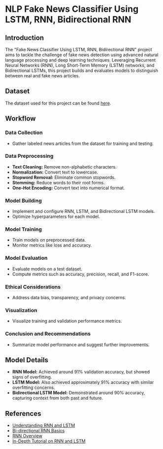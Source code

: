 # NLP Fake News Classifier Using LSTM, RNN, Bidirectional RNN

## Introduction

The "Fake News Classifier Using LSTM, RNN, Bidirectional RNN" project aims to tackle the challenge of fake news detection using advanced natural language processing and deep learning techniques. Leveraging Recurrent Neural Networks (RNN), Long Short-Term Memory (LSTM) networks, and Bidirectional LSTMs, this project builds and evaluates models to distinguish between real and fake news articles.

## Dataset

The dataset used for this project can be found [here](https://www.kaggle.com/c/fake-news/data#).

## Workflow

### Data Collection

- Gather labeled news articles from the dataset for training and testing.

### Data Preprocessing

- **Text Cleaning:** Remove non-alphabetic characters.
- **Normalization:** Convert text to lowercase.
- **Stopword Removal:** Eliminate common stopwords.
- **Stemming:** Reduce words to their root forms.
- **One-Hot Encoding:** Convert text into numerical format.

### Model Building

- Implement and configure RNN, LSTM, and Bidirectional LSTM models.
- Optimize hyperparameters for each model.

### Model Training

- Train models on preprocessed data.
- Monitor metrics like loss and accuracy.

### Model Evaluation

- Evaluate models on a test dataset.
- Compute metrics such as accuracy, precision, recall, and F1-score.

### Ethical Considerations

- Address data bias, transparency, and privacy concerns.

### Visualization

- Visualize training and validation performance metrics.

### Conclusion and Recommendations

- Summarize model performance and suggest further improvements.

## Model Details

- **RNN Model:** Achieved around 91% validation accuracy, but showed signs of overfitting.
- **LSTM Model:** Also achieved approximately 91% accuracy with similar overfitting concerns.
- **Bidirectional LSTM Model:** Demonstrated around 90% accuracy, capturing context from both past and future.

## References

- [Understanding RNN and LSTM](https://medium.com/analytics-vidhya/undestanding-recurrent-neural-network-rnn-and-long-short-term-memory-lstm-30bc1221e80d)
- [Bi-directional RNN Basics](https://medium.com/analytics-vidhya/bi-directional-rnn-basics-of-lstm-and-gru-e114aa4779bb)
- [RNN Overview](https://medium.com/@humble_bee/rnn-recurrent-neural-networks-lstm-842ba7205bbf)
- [In-Depth Tutorial on RNN and LSTM](https://medium.com/analytics-vidhya/in-depth-tutorial-of-recurrent-neural-network-rnn-and-long-short-term-memory-lstm-networks-3a782712a09f)

